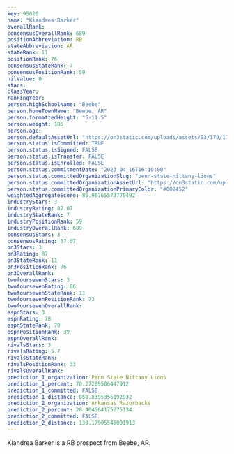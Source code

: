 ```yaml
---
key: 95026
name: "Kiandrea Barker"
overallRank: 
consensusOverallRank: 689
positionAbbreviation: RB
stateAbbreviation: AR
stateRank: 11
positionRank: 76
consensusStateRank: 7
consensusPositionRank: 59
nilValue: 0
stars: 
classYear: 
rankingYear: 
person.highSchoolName: "Beebe"
person.homeTownName: "Beebe, AR"
person.formattedHeight: "5-11.5"
person.weight: 185
person.age: 
person.defaultAssetUrl: "https://on3static.com/uploads/assets/93/179/179093.png"
person.status.isCommitted: TRUE
person.status.isSigned: FALSE
person.status.isTransfer: FALSE
person.status.isEnrolled: FALSE
person.status.commitmentDate: "2023-04-16T16:10:00"
person.status.committedOrganizationSlug: "penn-state-nittany-lions"
person.status.committedOrganizationAssetUrl: "https://on3static.com/uploads/assets/800/149/149800.svg"
person.status.committedOrganizationPrimaryColor: "#002452"
weightedAggregateScore: 86.96765573770492
industryStars: 3
industryRating: 87.07
industryStateRank: 7
industryPositionRank: 59
industryOverallRank: 689
consensusStars: 3
consensusRating: 87.07
on3Stars: 3
on3Rating: 87
on3StateRank: 11
on3PositionRank: 76
on3OverallRank: 
twofoursevenStars: 3
twofoursevenRating: 86
twofoursevenStateRank: 11
twofoursevenPositionRank: 73
twofoursevenOverallRank: 
espnStars: 3
espnRating: 78
espnStateRank: 70
espnPositionRank: 39
espnOverallRank: 
rivalsStars: 3
rivalsRating: 5.7
rivalsStateRank: 
rivalsPositionRank: 33
rivalsOverallRank: 
prediction_1_organization: Penn State Nittany Lions
prediction_1_percent: 70.27209506447912
prediction_1_committed: FALSE
prediction_1_distance: 858.8395355192932
prediction_2_organization: Arkansas Razorbacks
prediction_2_percent: 28.404564175275134
prediction_2_committed: FALSE
prediction_2_distance: 130.17905546091913
---
```

Kiandrea Barker is a RB prospect from Beebe, AR.